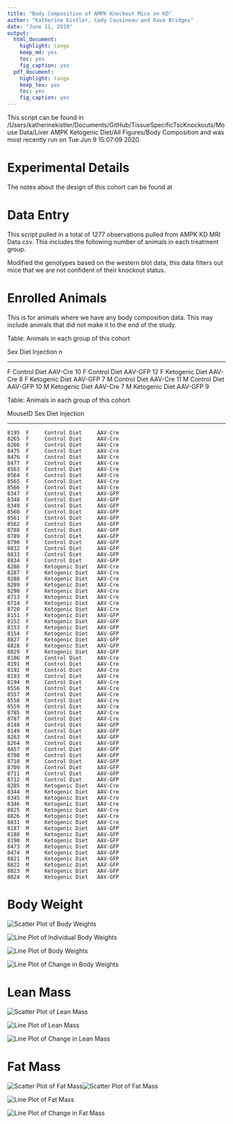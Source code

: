 ```yaml
---
title: "Body Composition of AMPK Knockout Mice on KD"
author: "Katherine Kistler, Cody Cousineau and Dave Bridges"
date: "June 11, 2019"
output:
  html_document:
    highlight: tango
    keep_md: yes
    toc: yes
    fig_caption: yes
  pdf_document:
    highlight: tango
    keep_tex: yes
    toc: yes
    fig_caption: yes
---
```





This script can be found in /Users/katherinekistler/Documents/GitHub/TissueSpecificTscKnockouts/Mouse Data/Liver AMPK Ketogenic Diet/All Figures/Body Composition and was most recently run on Tue Jun  9 15:07:09 2020.

# Experimental Details

The notes about the design of this cohort can be found at

# Data Entry




This script pulled in a total of 1277 observations pulled from AMPK KD MRI Data.csv.  This includes the following number of animals in each treatment group.

Modified the genotypes based on the western blot data, this data filters out mice that we are not confident of their knockout status.


# Enrolled Animals

This is for animals where we have any body composition data.  This may include animals that did not make it to the end of the study.


Table: Animals in each group of this cohort

Sex   Diet             Injection     n
----  ---------------  ----------  ---
F     Control Diet     AAV-Cre      10
F     Control Diet     AAV-GFP      12
F     Ketogenic Diet   AAV-Cre       8
F     Ketogenic Diet   AAV-GFP       7
M     Control Diet     AAV-Cre      11
M     Control Diet     AAV-GFP      10
M     Ketogenic Diet   AAV-Cre       7
M     Ketogenic Diet   AAV-GFP       9



Table: Animals in each group of this cohort

 MouseID  Sex   Diet             Injection 
--------  ----  ---------------  ----------
    8195  F     Control Diet     AAV-Cre   
    8265  F     Control Diet     AAV-Cre   
    8266  F     Control Diet     AAV-Cre   
    8475  F     Control Diet     AAV-Cre   
    8476  F     Control Diet     AAV-Cre   
    8477  F     Control Diet     AAV-Cre   
    8563  F     Control Diet     AAV-Cre   
    8564  F     Control Diet     AAV-Cre   
    8565  F     Control Diet     AAV-Cre   
    8566  F     Control Diet     AAV-Cre   
    8347  F     Control Diet     AAV-GFP   
    8348  F     Control Diet     AAV-GFP   
    8349  F     Control Diet     AAV-GFP   
    8560  F     Control Diet     AAV-GFP   
    8561  F     Control Diet     AAV-GFP   
    8562  F     Control Diet     AAV-GFP   
    8788  F     Control Diet     AAV-GFP   
    8789  F     Control Diet     AAV-GFP   
    8790  F     Control Diet     AAV-GFP   
    8832  F     Control Diet     AAV-GFP   
    8833  F     Control Diet     AAV-GFP   
    8834  F     Control Diet     AAV-GFP   
    8286  F     Ketogenic Diet   AAV-Cre   
    8287  F     Ketogenic Diet   AAV-Cre   
    8288  F     Ketogenic Diet   AAV-Cre   
    8289  F     Ketogenic Diet   AAV-Cre   
    8290  F     Ketogenic Diet   AAV-Cre   
    8713  F     Ketogenic Diet   AAV-Cre   
    8714  F     Ketogenic Diet   AAV-Cre   
    8720  F     Ketogenic Diet   AAV-Cre   
    8151  F     Ketogenic Diet   AAV-GFP   
    8152  F     Ketogenic Diet   AAV-GFP   
    8153  F     Ketogenic Diet   AAV-GFP   
    8154  F     Ketogenic Diet   AAV-GFP   
    8827  F     Ketogenic Diet   AAV-GFP   
    8828  F     Ketogenic Diet   AAV-GFP   
    8829  F     Ketogenic Diet   AAV-GFP   
    8186  M     Control Diet     AAV-Cre   
    8191  M     Control Diet     AAV-Cre   
    8192  M     Control Diet     AAV-Cre   
    8193  M     Control Diet     AAV-Cre   
    8194  M     Control Diet     AAV-Cre   
    8556  M     Control Diet     AAV-Cre   
    8557  M     Control Diet     AAV-Cre   
    8558  M     Control Diet     AAV-Cre   
    8559  M     Control Diet     AAV-Cre   
    8785  M     Control Diet     AAV-Cre   
    8787  M     Control Diet     AAV-Cre   
    8148  M     Control Diet     AAV-GFP   
    8149  M     Control Diet     AAV-GFP   
    8263  M     Control Diet     AAV-GFP   
    8264  M     Control Diet     AAV-GFP   
    8457  M     Control Diet     AAV-GFP   
    8708  M     Control Diet     AAV-GFP   
    8710  M     Control Diet     AAV-GFP   
    8709  M     Control Diet     AAV-GFP   
    8711  M     Control Diet     AAV-GFP   
    8712  M     Control Diet     AAV-GFP   
    8285  M     Ketogenic Diet   AAV-Cre   
    8344  M     Ketogenic Diet   AAV-Cre   
    8345  M     Ketogenic Diet   AAV-Cre   
    8346  M     Ketogenic Diet   AAV-Cre   
    8825  M     Ketogenic Diet   AAV-Cre   
    8826  M     Ketogenic Diet   AAV-Cre   
    8831  M     Ketogenic Diet   AAV-Cre   
    8187  M     Ketogenic Diet   AAV-GFP   
    8188  M     Ketogenic Diet   AAV-GFP   
    8190  M     Ketogenic Diet   AAV-GFP   
    8473  M     Ketogenic Diet   AAV-GFP   
    8474  M     Ketogenic Diet   AAV-GFP   
    8821  M     Ketogenic Diet   AAV-GFP   
    8822  M     Ketogenic Diet   AAV-GFP   
    8823  M     Ketogenic Diet   AAV-GFP   
    8824  M     Ketogenic Diet   AAV-GFP   


# Body Weight

![Scatter Plot of Body Weights](figures/body-weight-scatterplot-1.png)

![Line Plot of Individual Body Weights](figures/body-weight-individual-1.png)

![Line Plot of Body Weights](figures/body-weight-lineplot-1.png)

![Line Plot of Change in Body Weights](figures/body-weight-lineplot-change-1.png)

# Lean Mass

![Scatter Plot of Lean Mass](figures/lean-mass-scatterplot-1.png)

![Line Plot of Lean Mass](figures/lean-mass-lineplot-1.png)

![Line Plot of Change in Lean Mass](figures/lean-mass-lineplot-change-1.png)

# Fat Mass

![Scatter Plot of Fat Mass](figures/fat-mass-scatterplot-1.png)![Scatter Plot of Fat Mass](figures/fat-mass-scatterplot-2.png)

![Line Plot of Fat Mass](figures/fat-mass-lineplot-1.png)

![Line Plot of Change in Fat Mass](figures/fat-mass-lineplot-change-1.png)
